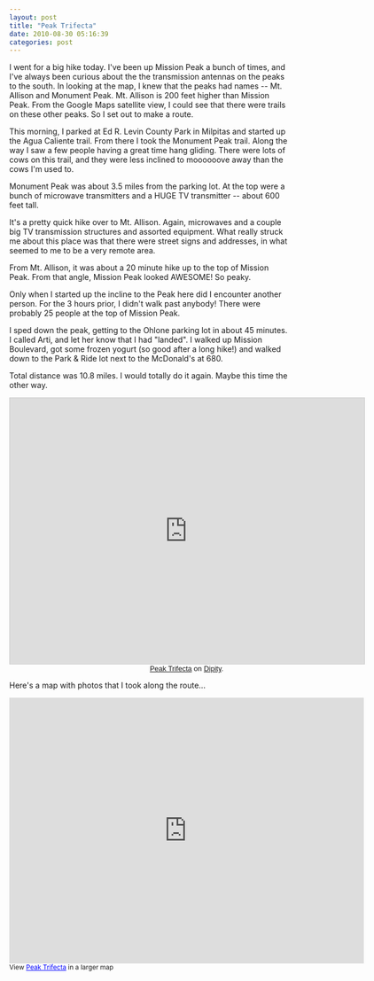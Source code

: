 ```yaml
---
layout: post
title: "Peak Trifecta"
date: 2010-08-30 05:16:39
categories: post
---
```

I went for a big hike today.  I've been up Mission Peak a bunch of times, and I've always been curious about the the transmission antennas on the peaks to the south.  In looking at the map, I knew that the peaks had names -- Mt. Allison and Monument Peak.  Mt. Allison is 200 feet higher than Mission Peak.  From the Google Maps satellite view, I could see that there were trails on these other peaks.  So I set out to make a route.

This morning, I parked at Ed R. Levin County Park in Milpitas and started up the Agua Caliente trail.  From there I took the Monument Peak trail.  Along the way I saw a few people having a great time hang gliding.  There were lots of cows on this trail, and they were less inclined to moooooove away than the cows I'm used to.

Monument Peak was about 3.5 miles from the parking lot.  At the top were a bunch of microwave transmitters and a HUGE TV transmitter -- about 600 feet tall.

It's a pretty quick hike over to Mt. Allison.  Again, microwaves and a couple big TV transmission structures and assorted equipment.  What really struck me about this place was that there were street signs and addresses, in what seemed to me to be a very remote area.

From Mt. Allison, it was about a 20 minute hike up to the top of Mission Peak.  From that angle, Mission Peak looked AWESOME!   So peaky.  

Only when I started up the incline to the Peak here did I encounter another person.  For the 3 hours prior, I didn't walk past anybody!  There were probably 25 people at the top of Mission Peak.

I sped down the peak, getting to the Ohlone parking lot in about 45 minutes.  I called Arti, and let her know that I had "landed".  I walked up Mission Boulevard, got some frozen yogurt (so good after a long hike!) and walked down to the Park &amp; Ride lot next to the McDonald's at 680.  

Total distance was 10.8 miles.  I would totally do it again.  Maybe this time the other way.

<div class="dipity_embed" style="width:640px"><iframe width="640" height="480" src="http://www.dipity.com/zs/Peak-Trifecta/embed_tl?" style="border:1px solid #CCC;"></iframe><p style="margin:0;font-family:Arial,sans;font-size:13px;text-align:center"><a href="http://www.dipity.com/zs/Peak-Trifecta">Peak Trifecta</a> on <a href="http://www.dipity.com/" />Dipity</a>.</p></div>

Here's a map with photos that I took along the route...

<iframe width="640" height="480" frameborder="0" scrolling="no" marginheight="0" marginwidth="0" src="http://maps.google.com/maps/ms?ie=UTF8&amp;t=p&amp;msa=0&amp;msid=101677505428675869574.00048257356f51ac2e4f7&amp;ll=37.460995,-121.863956&amp;spn=0.016351,0.027466&amp;z=15&amp;output=embed"></iframe><br /><small>View <a href="http://maps.google.com/maps/ms?ie=UTF8&amp;t=p&amp;msa=0&amp;msid=101677505428675869574.00048257356f51ac2e4f7&amp;ll=37.460995,-121.863956&amp;spn=0.016351,0.027466&amp;z=15&amp;source=embed" style="color:#0000FF;text-align:left">Peak Trifecta</a> in a larger map</small>
